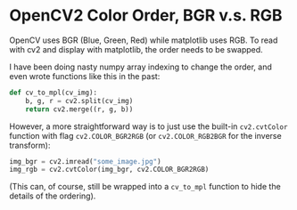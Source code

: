 OpenCV2 Color Order, BGR v.s. RGB
=================================

OpenCV uses BGR (Blue, Green, Red) while matplotlib uses RGB.
To read with cv2 and display with matplotlib, the order needs to be swapped.

I have been doing nasty numpy array indexing to change the order, and even wrote functions like this in the past:

```python
def cv_to_mpl(cv_img):
    b, g, r = cv2.split(cv_img)
    return cv2.merge((r, g, b))
```

However, a more straightforward way is to just use the built-in `cv2.cvtColor` function with flag `cv2.COLOR_BGR2RGB` (or `cv2.COLOR_RGB2BGR` for the inverse transform):

```python
img_bgr = cv2.imread("some_image.jpg")
img_rgb = cv2.cvtColor(img_bgr, cv2.COLOR_BGR2RGB)
```

(This can, of course, still be wrapped into a `cv_to_mpl` function to hide the details of the ordering).
